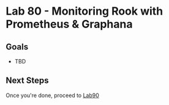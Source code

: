 # Lab 80 - Monitoring Rook with Prometheus & Graphana

## Goals

* TBD


## Next Steps

Once you're done, proceed to [Lab90](Lab90.md)
